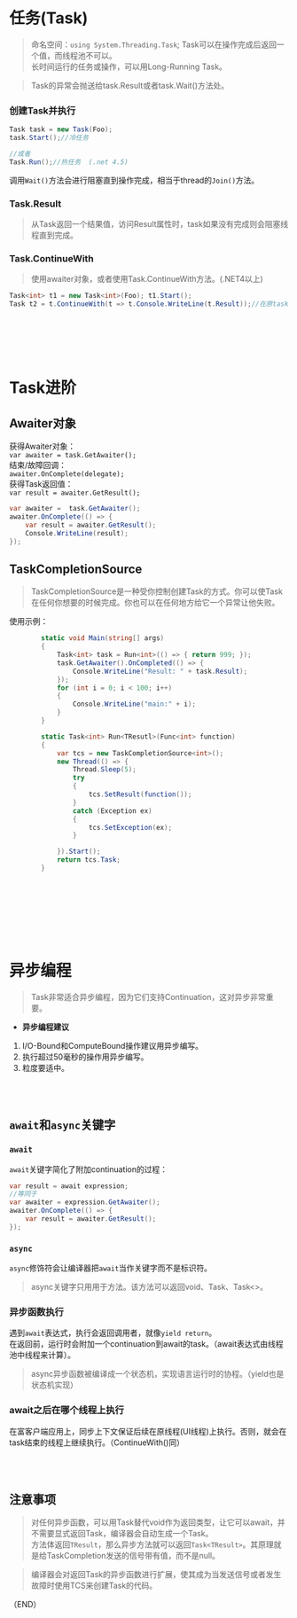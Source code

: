 # 任务(Task)    

> 命名空间：`using System.Threading.Task`;
> Task可以在操作完成后返回一个值，而线程池不可以。    
> 长时间运行的任务或操作，可以用Long-Running Task。    

> Task的异常会抛送给task.Result或者task.Wait()方法处。    


### 创建Task并执行    

```C#  
Task task = new Task(Foo);
task.Start();//冷任务

//或者
Task.Run();//热任务  (.net 4.5)
```  

调用`Wait()`方法会进行阻塞直到操作完成，相当于thread的`Join()`方法。    


### Task.Result    

> 从Task返回一个结果值，访问Result属性时，task如果没有完成则会阻塞线程直到完成。    

### Task.ContinueWith    

> 使用awaiter对象，或者使用Task.ContinueWith方法。(.NET4以上)    

```C#  
Task<int> t1 = new Task<int>(Foo); t1.Start();
Task t2 = t.ContinueWith(t => t.Console.WriteLine(t.Result));//在原task的线程上继续执行。  
```  

<br />  
<br />  
<br />  
<br />  


# Task进阶    


## Awaiter对象    

获得Awaiter对象：  
`var awaiter = task.GetAwaiter();`  
结束/故障回调：  
`awaiter.OnComplete(delegate);`    
获得Task返回值：  
`var result = awaiter.GetResult();`    

```C#  
var awaiter =  task.GetAwaiter();  
awaiter.OnComplete(() => {
    var result = awaiter.GetResult();
    Console.WriteLine(result);  
});
```  



## TaskCompletionSource    

> TaskCompletionSource是一种受你控制创建Task的方式。你可以使Task在任何你想要的时候完成。你也可以在任何地方给它一个异常让他失败。    

使用示例：  
```C#  
        static void Main(string[] args)
        {
            Task<int> task = Run<int>(() => { return 999; });
            task.GetAwaiter().OnCompleted(() => {
                Console.WriteLine("Result: " + task.Result);
            });
            for (int i = 0; i < 100; i++)
            {
                Console.WriteLine("main:" + i);
            }
        }

        static Task<int> Run<TResutl>(Func<int> function)
        {
            var tcs = new TaskCompletionSource<int>();
            new Thread(() => {
                Thread.Sleep(5);
                try
                {
                    tcs.SetResult(function());
                }
                catch (Exception ex)
                {
                    tcs.SetException(ex);
                }

            }).Start();
            return tcs.Task;
        }
```  


<br />  
<br />  
<br />  
<br />  
<br />  
<br />  





# 异步编程    

> Task非常适合异步编程，因为它们支持Continuation，这对异步非常重要。    

- **异步编程建议**    

1. I/O-Bound和ComputeBound操作建议用异步编写。  
2. 执行超过50毫秒的操作用异步编写。    
3. 粒度要适中。    


<br />
<br />


## `await`和`async`关键字    

### **`await`**    

`await`关键字简化了附加continuation的过程：  

```C#  
var result = await expression;
//等同于
var awaiter = expression.GetAwaiter();
awaiter.OnComplete(() => {
    var result = awaiter.GetResult();
});
```  


### **`async`**    

`async`修饰符会让编译器把`await`当作关键字而不是标识符。    

> async关键字只用用于方法。该方法可以返回void、Task、Task<>。    

### **异步函数执行**    

遇到`await`表达式，执行会返回调用者，就像`yield return`。  
在返回前，运行时会附加一个continuation到await的task。（await表达式由线程池中线程来计算）。    

> async异步函数被编译成一个状态机，实现语言运行时的协程。（yield也是状态机实现）    


### **await之后在哪个线程上执行**    

在富客户端应用上，同步上下文保证后续在原线程(UI线程)上执行。否则，就会在task结束的线程上继续执行。（ContinueWith()同）    



<br />
<br />

## 注意事项    

> 对任何异步函数，可以用Task替代void作为返回类型，让它可以await，并不需要显式返回Task，编译器会自动生成一个Task。    
> 方法体返回`TResult`，那么异步方法就可以返回`Task<TResult>`。其原理就是给TaskCompletion发送的信号带有值，而不是null。    

> 编译器会对返回Task的异步函数进行扩展，使其成为当发送信号或者发生故障时使用TCS来创建Task的代码。    




（END）    


